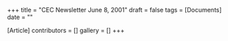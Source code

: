 +++
title = "CEC Newsletter June 8, 2001"
draft = false
tags = [Documents]
date = ""

[Article]
contributors = []
gallery = []
+++